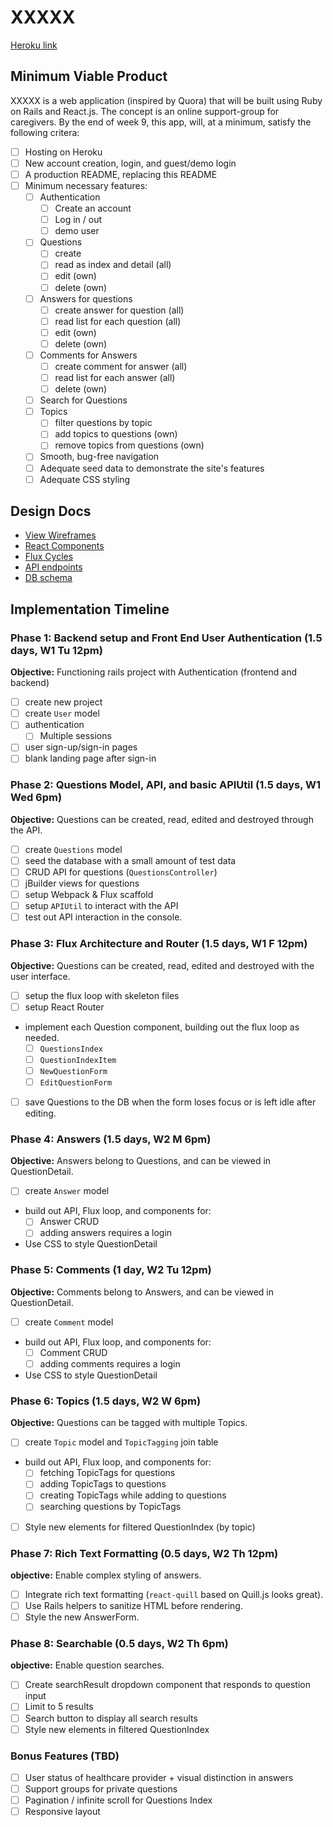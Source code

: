 # XXXXX
[Heroku link](https://www.heroku.com)

[heroku]: http://www.herokuapp.com

## Minimum Viable Product
XXXXX is a web application (inspired by Quora) that will be built using Ruby on Rails and React.js. The concept is an online support-group for caregivers. By the end of week 9, this app, will, at a minimum, satisfy the following critera:

- [ ] Hosting on Heroku
- [ ] New account creation, login, and guest/demo login
- [ ] A production README, replacing this README
- [ ] Minimum necessary features:
  - [ ] Authentication
    - [ ] Create an account
    - [ ] Log in / out
    - [ ] demo user
  - [ ] Questions
    - [ ] create
    - [ ] read as index and detail (all)
    - [ ] edit (own)
    - [ ] delete (own)
  - [ ] Answers for questions
    - [ ] create answer for question (all)
    - [ ] read list for each question (all)
    - [ ] edit (own)
    - [ ] delete (own)
  - [ ] Comments for Answers
    - [ ] create comment for answer (all)
    - [ ] read list for each answer (all)
    - [ ] delete (own)
  - [ ] Search for Questions
  - [ ] Topics
    - [ ] filter questions by topic
    - [ ] add topics to questions (own)
    - [ ] remove topics from questions (own)
  - [ ] Smooth, bug-free navigation
  - [ ] Adequate seed data to demonstrate the site's features
  - [ ] Adequate CSS styling

## Design Docs
* [View Wireframes][views]
* [React Components][components]
* [Flux Cycles][flux-cycles]
* [API endpoints][api-endpoints]
* [DB schema][schema]

[views]: docs/views.md
[components]: docs/components.md
[flux-cycles]: docs/flux-cycles.md
[api-endpoints]: docs/api-endpoints.md
[schema]: docs/schema.md

## Implementation Timeline

### Phase 1: Backend setup and Front End User Authentication (1.5 days, W1 Tu 12pm)

**Objective:** Functioning rails project with Authentication (frontend and backend)

- [ ] create new project
- [ ] create `User` model
- [ ] authentication
  - [ ] Multiple sessions
- [ ] user sign-up/sign-in pages
- [ ] blank landing page after sign-in

### Phase 2: Questions Model, API, and basic APIUtil (1.5 days, W1 Wed 6pm)

**Objective:** Questions can be created, read, edited and destroyed through
the API.

- [ ] create `Questions` model
- [ ] seed the database with a small amount of test data
- [ ] CRUD API for questions (`QuestionsController`)
- [ ] jBuilder views for questions
- [ ] setup Webpack & Flux scaffold
- [ ] setup `APIUtil` to interact with the API
- [ ] test out API interaction in the console.

### Phase 3: Flux Architecture and Router (1.5 days, W1 F 12pm)

**Objective:** Questions can be created, read, edited and destroyed with the
user interface.

- [ ] setup the flux loop with skeleton files
- [ ] setup React Router
- implement each Question component, building out the flux loop as needed.
  - [ ] `QuestionsIndex`
  - [ ] `QuestionIndexItem`
  - [ ] `NewQuestionForm`
  - [ ] `EditQuestionForm`
- [ ] save Questions to the DB when the form loses focus or is left idle
  after editing.

### Phase 4: Answers (1.5 days, W2 M 6pm)

**Objective:** Answers belong to Questions, and can be viewed in QuestionDetail.

- [ ] create `Answer` model
- build out API, Flux loop, and components for:
  - [ ] Answer CRUD
  - [ ] adding answers requires a login
- Use CSS to style QuestionDetail

### Phase 5: Comments (1 day, W2 Tu 12pm)

**Objective:** Comments belong to Answers, and can be viewed in QuestionDetail.

- [ ] create `Comment` model
- build out API, Flux loop, and components for:
  - [ ] Comment CRUD
  - [ ] adding comments requires a login
- Use CSS to style QuestionDetail

### Phase 6: Topics (1.5 days, W2 W 6pm)

**Objective:** Questions can be tagged with multiple Topics.

- [ ] create `Topic` model and `TopicTagging` join table
- build out API, Flux loop, and components for:
  - [ ] fetching TopicTags for questions
  - [ ] adding TopicTags to questions
  - [ ] creating TopicTags while adding to questions
  - [ ] searching questions by TopicTags
- [ ] Style new elements for filtered QuestionIndex (by topic)

### Phase 7: Rich Text Formatting (0.5 days, W2 Th 12pm)

**objective:** Enable complex styling of answers.

- [ ] Integrate rich text formatting (`react-quill` based on Quill.js looks great).
- [ ] Use Rails helpers to sanitize HTML before rendering.
- [ ] Style the new AnswerForm.

### Phase 8: Searchable (0.5 days, W2 Th 6pm)

**objective:** Enable question searches.

- [ ] Create searchResult dropdown component that responds to question input
- [ ] Limit to 5 results
- [ ] Search button to display all search results
- [ ] Style new elements in filtered QuestionIndex

### Bonus Features (TBD)
- [ ] User status of healthcare provider + visual distinction in answers
- [ ] Support groups for private questions
- [ ] Pagination / infinite scroll for Questions Index
- [ ] Responsive layout
